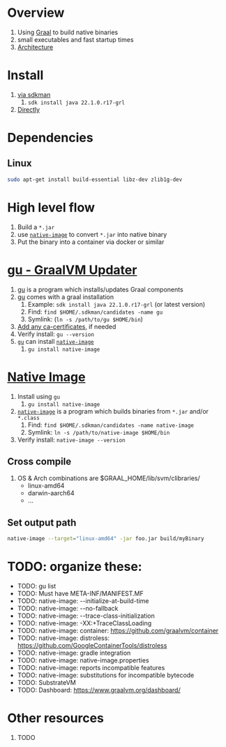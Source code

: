 # Overview
1. Using [Graal](https://www.graalvm.org/) to build native binaries
1. small executables and fast startup times
1. [Architecture](https://www.graalvm.org/22.1/docs/introduction/)


# Install
1. [via sdkman](https://sdkman.io/jdks)
    1. `sdk install java 22.1.0.r17-grl`
1. [Directly](https://www.graalvm.org/22.1/docs/getting-started/#install-graalvm)


# Dependencies
## Linux
```bash
sudo apt-get install build-essential libz-dev zlib1g-dev
```


# High level flow
1. Build a `*.jar`
1. use [`native-image`](https://www.graalvm.org/22.1/reference-manual/native-image/) to convert `*.jar` into native binary
1. Put the binary into a container via docker or similar


# [gu - GraalVM Updater](https://www.graalvm.org/22.1/reference-manual/graalvm-updater/)
1. [gu](https://www.graalvm.org/22.1/reference-manual/graalvm-updater/) is a program which installs/updates Graal components
1. [gu](https://www.graalvm.org/22.1/reference-manual/graalvm-updater/) comes with a graal installation
    1. Example: `sdk install java 22.1.0.r17-grl` (or latest version)
    1. Find: `find $HOME/.sdkman/candidates -name gu`
    1. Symlink: (`ln -s /path/to/gu $HOME/bin`)
1. [Add any ca-certificates](./cacerts.md), if needed
1. Verify install: `gu --version`
1. [`gu`](https://www.graalvm.org/22.1/reference-manual/graalvm-updater/) can install [`native-image`](https://www.graalvm.org/22.1/reference-manual/native-image/)
    1. `gu install native-image`


# [Native Image](https://www.graalvm.org/22.1/reference-manual/native-image/)
1. Install using `gu`
    1. `gu install native-image`
1. [`native-image`](https://www.graalvm.org/22.1/reference-manual/native-image/) is a program which builds binaries from `*.jar` and/or `*.class`
    1. Find: `find $HOME/.sdkman/candidates -name native-image`
    1. Symlink: `ln -s /path/to/native-image $HOME/bin`
1. Verify install: `native-image --version`


## Cross compile
1. OS & Arch combinations are $GRAAL_HOME/lib/svm/clibraries/
    - linux-amd64
    - darwin-aarch64
    - ...

## Set output path
```sh
native-image --target="linux-amd64" -jar foo.jar build/myBinary
```


# TODO: organize these:
- TODO: gu list
- TODO: Must have META-INF/MANIFEST.MF
- TODO: native-image: --initialize-at-build-time
- TODO: native-image: --no-fallback
- TODO: native-image: --trace-class-initialization
- TODO: native-image: -XX:+TraceClassLoading
- TODO: native-image: container: https://github.com/graalvm/container
- TODO: native-image: distroless: https://github.com/GoogleContainerTools/distroless
- TODO: native-image: gradle integration
- TODO: native-image: native-image.properties
- TODO: native-image: reports incompatible features
- TODO: native-image: substitutions for incompatible bytecode
- TODO: SubstrateVM
- TODO: Dashboard: https://www.graalvm.org/dashboard/


# Other resources
1. TODO
